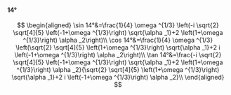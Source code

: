 #### 14°

$$
\begin{aligned}
\sin 14°&=\frac{1}{4} \omega ^{1/3} \left(-i \sqrt{2} \sqrt[4]{5} \left(-1+\omega ^{1/3}\right) \sqrt{\alpha _1}+2 \left(1+\omega ^{1/3}\right) \alpha _2\right)\\
\cos 14°&=\frac{1}{4} \omega ^{1/3} \left(\sqrt{2} \sqrt[4]{5} \left(1+\omega ^{1/3}\right) \sqrt{\alpha _1}+2 i \left(-1+\omega ^{1/3}\right) \alpha _2\right)\\
\tan 14°&=\frac{-i \sqrt{2} \sqrt[4]{5} \left(-1+\omega ^{1/3}\right) \sqrt{\alpha _1}+2 \left(1+\omega ^{1/3}\right) \alpha _2}{\sqrt{2} \sqrt[4]{5} \left(1+\omega
^{1/3}\right) \sqrt{\alpha _1}+2 i \left(-1+\omega ^{1/3}\right) \alpha _2}\\
\end{aligned}
$$

